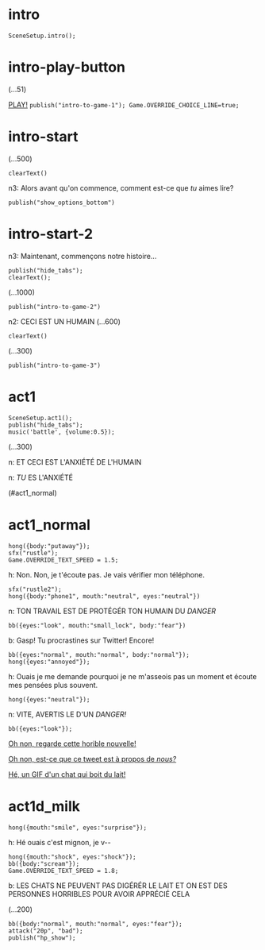 # intro

`SceneSetup.intro();`

# intro-play-button

(...51)

[PLAY!](#intro-start) `publish("intro-to-game-1"); Game.OVERRIDE_CHOICE_LINE=true;`

# intro-start

(...500)

`clearText()`

n3: Alors avant qu'on commence, comment est-ce que *tu* aimes lire?

`publish("show_options_bottom")`

# intro-start-2

n3: Maintenant, commençons notre histoire...

```
publish("hide_tabs");
clearText();
```

(...1000)

`publish("intro-to-game-2")`

n2: CECI EST UN HUMAIN
(...600)

`clearText()`

(...300)

`publish("intro-to-game-3")`

# act1

```
SceneSetup.act1();
publish("hide_tabs");
music('battle', {volume:0.5});
```

(...300)

n: ET CECI EST L'ANXIÉTÉ DE L'HUMAIN

n: _TU_ ES L'ANXIÉTÉ

(#act1_normal)


# act1_normal

```
hong({body:"putaway"});
sfx("rustle");
Game.OVERRIDE_TEXT_SPEED = 1.5;
```
h: Non. Non, je t'écoute pas. Je vais vérifier mon téléphone.

```
sfx("rustle2");
hong({body:"phone1", mouth:"neutral", eyes:"neutral"})
```

n: TON TRAVAIL EST DE PROTÉGÉR TON HUMAIN DU *DANGER*

`bb({eyes:"look", mouth:"small_lock", body:"fear"})`

b: Gasp! Tu procrastines sur Twitter! Encore!

```
bb({eyes:"normal", mouth:"normal", body:"normal"});
hong({eyes:"annoyed"});
```

h: Ouais je me demande pourquoi je ne m'asseois pas un moment et écoute mes pensées plus souvent.

`hong({eyes:"neutral"});`

n: VITE, AVERTIS LE D'UN *DANGER!*

```
bb({eyes:"look"});
```

[Oh non, regarde cette horible nouvelle!](#act1d_news)

[Oh non, est-ce que ce tweet est à propos de *nous?*](#act1d_subtweet)

[Hé, un GIF d'un chat qui boit du lait!](#act1d_milk)

# act1d_milk

`hong({mouth:"smile", eyes:"surprise"});`

h: Hé ouais c'est mignon, je v--

```
hong({mouth:"shock", eyes:"shock"});
bb({body:"scream"});
Game.OVERRIDE_TEXT_SPEED = 1.8;
```

b: LES CHATS NE PEUVENT PAS DIGÉRÉR LE LAIT ET ON EST DES PERSONNES HORRIBLES POUR AVOIR APPRÉCIÉ CELA

(...200)

```
bb({body:"normal", mouth:"normal", eyes:"fear"});
attack("20p", "bad");
publish("hp_show");
```



